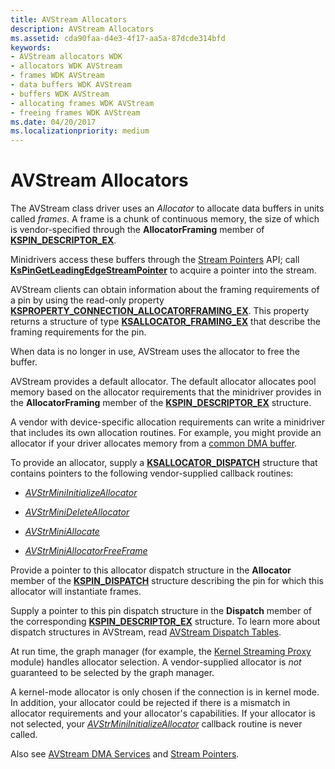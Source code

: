 ```yaml
---
title: AVStream Allocators
description: AVStream Allocators
ms.assetid: cda90faa-d4e3-4f17-aa5a-87dcde314bfd
keywords:
- AVStream allocators WDK
- allocators WDK AVStream
- frames WDK AVStream
- data buffers WDK AVStream
- buffers WDK AVStream
- allocating frames WDK AVStream
- freeing frames WDK AVStream
ms.date: 04/20/2017
ms.localizationpriority: medium
---
```


# AVStream Allocators





The AVStream class driver uses an *Allocator* to allocate data buffers in units called *frames*. A frame is a chunk of continuous memory, the size of which is vendor-specified through the **AllocatorFraming** member of [**KSPIN\_DESCRIPTOR\_EX**](https://docs.microsoft.com/windows-hardware/drivers/ddi/ks/ns-ks-_kspin_descriptor_ex).

Minidrivers access these buffers through the [Stream Pointers](stream-pointers.md) API; call [**KsPinGetLeadingEdgeStreamPointer**](https://docs.microsoft.com/windows-hardware/drivers/ddi/ks/nf-ks-kspingetleadingedgestreampointer) to acquire a pointer into the stream.

AVStream clients can obtain information about the framing requirements of a pin by using the read-only property [**KSPROPERTY\_CONNECTION\_ALLOCATORFRAMING\_EX**](https://docs.microsoft.com/windows-hardware/drivers/stream/ksproperty-connection-allocatorframing-ex). This property returns a structure of type [**KSALLOCATOR\_FRAMING\_EX**](https://docs.microsoft.com/windows-hardware/drivers/ddi/ks/ns-ks-ksallocator_framing_ex) that describe the framing requirements for the pin.

When data is no longer in use, AVStream uses the allocator to free the buffer.

AVStream provides a default allocator. The default allocator allocates pool memory based on the allocator requirements that the minidriver provides in the **AllocatorFraming** member of the [**KSPIN\_DESCRIPTOR\_EX**](https://docs.microsoft.com/windows-hardware/drivers/ddi/ks/ns-ks-_kspin_descriptor_ex) structure.

A vendor with device-specific allocation requirements can write a minidriver that includes its own allocation routines. For example, you might provide an allocator if your driver allocates memory from a [common DMA buffer](https://docs.microsoft.com/windows-hardware/drivers/kernel/using-common-buffer-system-dma).

To provide an allocator, supply a [**KSALLOCATOR\_DISPATCH**](https://docs.microsoft.com/windows-hardware/drivers/ddi/ks/ns-ks-_ksallocator_dispatch) structure that contains pointers to the following vendor-supplied callback routines:

-   [*AVStrMiniInitializeAllocator*](https://docs.microsoft.com/windows-hardware/drivers/ddi/ks/nc-ks-pfnkspininitializeallocator)

-   [*AVStrMiniDeleteAllocator*](https://docs.microsoft.com/windows-hardware/drivers/ddi/ks/nc-ks-pfnksdeleteallocator)

-   [*AVStrMiniAllocate*](https://docs.microsoft.com/windows-hardware/drivers/ddi/ks/nc-ks-pfnksdefaultallocate)

-   [*AVStrMiniAllocatorFreeFrame*](https://docs.microsoft.com/windows-hardware/drivers/ddi/ks/nc-ks-pfnksdefaultfree)

Provide a pointer to this allocator dispatch structure in the **Allocator** member of the [**KSPIN\_DISPATCH**](https://docs.microsoft.com/windows-hardware/drivers/ddi/ks/ns-ks-_kspin_dispatch) structure describing the pin for which this allocator will instantiate frames.

Supply a pointer to this pin dispatch structure in the **Dispatch** member of the corresponding [**KSPIN\_DESCRIPTOR\_EX**](https://docs.microsoft.com/windows-hardware/drivers/ddi/ks/ns-ks-_kspin_descriptor_ex) structure. To learn more about dispatch structures in AVStream, read [AVStream Dispatch Tables](avstream-dispatch-tables.md).

At run time, the graph manager (for example, the [Kernel Streaming Proxy](https://docs.microsoft.com/windows-hardware/drivers/ddi/_stream/index) module) handles allocator selection. A vendor-supplied allocator is *not* guaranteed to be selected by the graph manager.

A kernel-mode allocator is only chosen if the connection is in kernel mode. In addition, your allocator could be rejected if there is a mismatch in allocator requirements and your allocator's capabilities. If your allocator is not selected, your [*AVStrMiniInitializeAllocator*](https://docs.microsoft.com/windows-hardware/drivers/ddi/ks/nc-ks-pfnkspininitializeallocator) callback routine is never called.

Also see [AVStream DMA Services](avstream-dma-services.md) and [Stream Pointers](stream-pointers.md).

 

 




